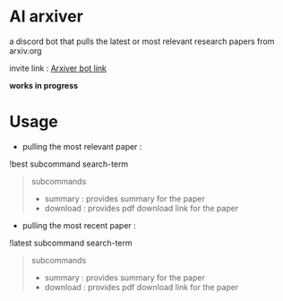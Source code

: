# AI arxiver

a discord bot that pulls the latest or most relevant research papers from arxiv.org 

invite link : [Arxiver bot link](https://discord.com/api/oauth2/authorize?client_id=903757099597701140&permissions=0&scope=bot)

**works in progress**

# Usage

* pulling the most relevant paper :

!best subcommand search-term

> subcommands
> * summary : provides summary for the paper
> * download : provides pdf download link for the paper

* pulling the most recent paper :

!latest subcommand search-term

> subcommands
> * summary : provides summary for the paper
> * download : provides pdf download link for the paper


